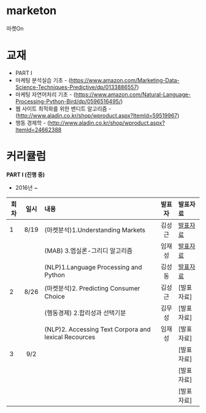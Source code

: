 # marketon
마켓On

# 교재
* PART I
* 마케팅 분석실습 기초 - (https://www.amazon.com/Marketing-Data-Science-Techniques-Predictive/dp/0133886557)
* 마케팅 자연어처리 기초 - (https://www.amazon.com/Natural-Language-Processing-Python-Bird/dp/0596516495/)
* 웹 사이트 최적화를 위한 밴디트 알고리즘 - (http://www.aladin.co.kr/shop/wproduct.aspx?ItemId=59519967)
* 행동 경제학 - (http://www.aladin.co.kr/shop/wproduct.aspx?ItemId=24662388

# 커리큘럼
<b>PART I (진행 중)</b>
* 2016년  ~    

| 회차  | 일시   | 내용                                  | 발표자  |              발표자료                    |
| ----- |:------:| :-------------------------------------|:-------:|:---------------------------------------- |
| 1 |  8/19  | (마켓분석)1.Understanding Markets | 김성근  | [발표자료]()                              |
|   |        | (MAB) 3.엡실론-그리디 알고리즘 | 임재성  | [발표자료]()                               |
|   |        | (NLP)1.Language Processing and Python | 김성동  | [발표자료]()                              |
| 2 |  8/26  | (마켓분석)2. Predicting Consumer Choice | 김성근  | [발표자료]                              |
|   |        | (행동경제) 2.합리성과 선택기분| 김무성 | [발표자료]                               |
|   |        | (NLP)2. Accessing Text Corpora and lexical Recources | 임재성  | [발표자료]                              |
| 3 |  9/2   |                                                       |     | [발표자료]                             |
|   |        |                                                       |     | [발표자료]                              |
|   |        |                                                       |     | [발표자료]                            | 
